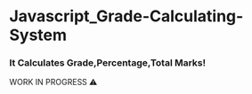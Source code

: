 # Javascript_Grade-Calculating-System

### It Calculates Grade,Percentage,Total Marks!
WORK IN PROGRESS ⚠️
